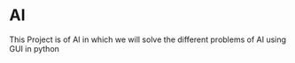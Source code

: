 # AI
This Project is of AI in which we will solve the different problems of AI using GUI in python

